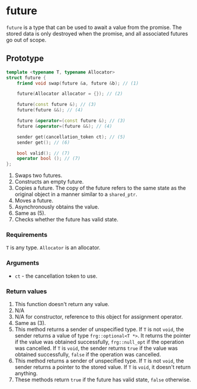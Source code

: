# future

`future` is a type that can be used to await a value from the promise. The
stored data is only destroyed when the promise, and all associated futures
go out of scope.

## Prototype

```cpp
template <typename T, typename Allocator>
struct future {
	friend void swap(future &a, future &b); // (1)

	future(Allocator allocator = {}); // (2)

	future(const future &); // (3)
	future(future &&); // (4)

	future &operator=(const future &); // (3)
	future &operator=(future &&); // (4)

	sender get(cancellation_token ct); // (5)
	sender get(); // (6)

	bool valid(); // (7)
	operator bool (); // (7)
};
```

1. Swaps two futures.
2. Constructs an empty future.
3. Copies a future. The copy of the future refers to the same state as the
original object in a manner similar to a `shared_ptr`.
4. Moves a future.
5. Asynchronously obtains the value.
6. Same as (5).
7. Checks whether the future has valid state.

### Requirements

`T` is any type. `Allocator` is an allocator.

### Arguments

 - `ct` - the cancellation token to use.

### Return values

1. This function doesn't return any value.
2. N/A
3. N/A for constructor, reference to this object for assignment operator.
4. Same as (3).
5. This method returns a sender of unspecified type. If `T` is not `void`, the
sender returns a value of type `frg::optional<T *>`. It returns the pointer if
the value was obtained successfully, `frg::null_opt` if the operation was cancelled.
If `T` is `void`, the sender returns `true` if the value was obtained successfully,
   `false` if the operation was cancelled.
6. This method returns a sender of unspecified type. If `T` is not `void`, the
sender returns a pointer to the stored value. If `T` is `void`, it doesn't return anything.
7. These methods return `true` if the future has valid state, `false` otherwise.
